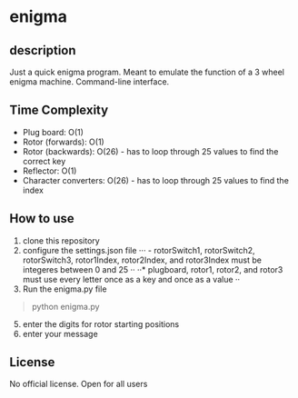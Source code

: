 # enigma

## description
Just a quick enigma program. Meant to emulate the function of a 3 wheel enigma machine. Command-line interface.

## Time Complexity
- Plug board: O(1)
- Rotor (forwards): O(1)
- Rotor (backwards): O(26) - has to loop through 25 values to find the correct key
- Reflector: O(1)
- Character converters: O(26) - has to loop through 25 values to find the index

## How to use
1. clone this repository
2. configure the settings.json file
··· - rotorSwitch1, rotorSwitch2, rotorSwitch3, rotor1Index, rotor2Index, and rotor3Index must be integeres between 0 and 25 ··
··* plugboard, rotor1, rotor2, and rotor3 must use every letter once as a key and once as a value ··
4. Run the enigma.py file
> python enigma.py
5. enter the digits for rotor starting positions
6. enter your message

## License
No official license. Open for all users
